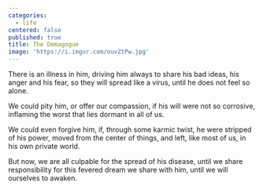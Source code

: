 ```yaml
---
categories:
  - life
centered: false
published: true
title: The Demagogue
image: 'https://i.imgur.com/ouvZtPw.jpg'
---
```

There is an illness in him,
driving him always
to share his bad ideas,
his anger and his fear,
so they will spread like a virus,
until he does not feel so alone.

We could pity him,
or offer our compassion,
if his will were not so corrosive,
inflaming the worst 
that lies dormant in all of us.

We could even forgive him,
if, through some karmic twist,
he were stripped of his power, 
moved from the center of things,
and left, like most of us,
in his own private world.

But now,
we are all culpable
for the spread of his disease,
until we share responsibility
for this fevered dream
we share with him,
until we will ourselves
to awaken.

